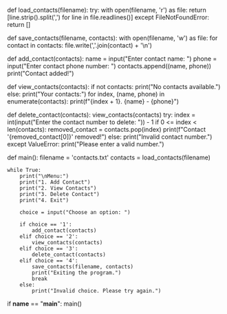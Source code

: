 def load_contacts(filename):
    try:
        with open(filename, 'r') as file:
            return [line.strip().split(',') for line in file.readlines()]
    except FileNotFoundError:
        return []

def save_contacts(filename, contacts):
    with open(filename, 'w') as file:
        for contact in contacts:
            file.write(','.join(contact) + '\n')

def add_contact(contacts):
    name = input("Enter contact name: ")
    phone = input("Enter contact phone number: ")
    contacts.append((name, phone))
    print("Contact added!")

def view_contacts(contacts):
    if not contacts:
        print("No contacts available.")
    else:
        print("Your contacts:")
        for index, (name, phone) in enumerate(contacts):
            print(f"{index + 1}. {name} - {phone}")

def delete_contact(contacts):
    view_contacts(contacts)
    try:
        index = int(input("Enter the contact number to delete: ")) - 1
        if 0 <= index < len(contacts):
            removed_contact = contacts.pop(index)
            print(f"Contact '{removed_contact[0]}' removed!")
        else:
            print("Invalid contact number.")
    except ValueError:
        print("Please enter a valid number.")

def main():
    filename = 'contacts.txt'
    contacts = load_contacts(filename)

    while True:
        print("\nMenu:")
        print("1. Add Contact")
        print("2. View Contacts")
        print("3. Delete Contact")
        print("4. Exit")
        
        choice = input("Choose an option: ")
        
        if choice == '1':
            add_contact(contacts)
        elif choice == '2':
            view_contacts(contacts)
        elif choice == '3':
            delete_contact(contacts)
        elif choice == '4':
            save_contacts(filename, contacts)
            print("Exiting the program.")
            break
        else:
            print("Invalid choice. Please try again.")

if __name__ == "__main__":
    main()
